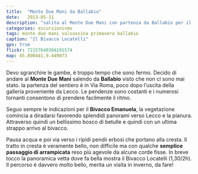 ```yaml
---
title:  "Monte Due Mani da Ballabio"
date:   2013-05-11
description: "salita al Monte Due Mani con partenza da Ballabio per il Bivacco Emanuela"
categories: escursionismo
tags: monte due mani valsassina primavera ballabio
caption: "Il Bivacco Locatelli"
gps: true
flickr: 72157640366191574
map: 45.898441,9.449073
---
```


Devo sgranchire le gambe, è troppo tempo che sono fermo. Decido di andare al **Monte Due Mani** salendo da **Ballabio** visto che non ci sono mai stato. la partenza del sentiero è in Via Roma, poco dopo l’uscita della galleria proveniente da Lecco. Le pendenze sono costanti e i numerosi tornanti consentono di prendere facilmente il ritmo.

Seguo sempre le indicazioni per il **Bivacco Emanuela**, la vegetazione comincia a diradarsi favorendo splendidi panorami verso Lecco e la pianura. Attraverso quindi un bellissimo bosco di betulle e quindi con un ultima strappo arrivo al bivacco.

Pausa acqua e poi via verso i ripidi pendii erbosi che portano alla cresta. Il tratto in cresta è veramente bello, non difficile ma con qualche **semplice passaggio di arrampicata** reso più agevole da alcune corde fisse. In breve tocco la panoramica vetta dove fa bella mostra il Bivacco Locatelli (1,30/2h). Il percorso è davvero molto bello, merita un visita in inverno, da fare!